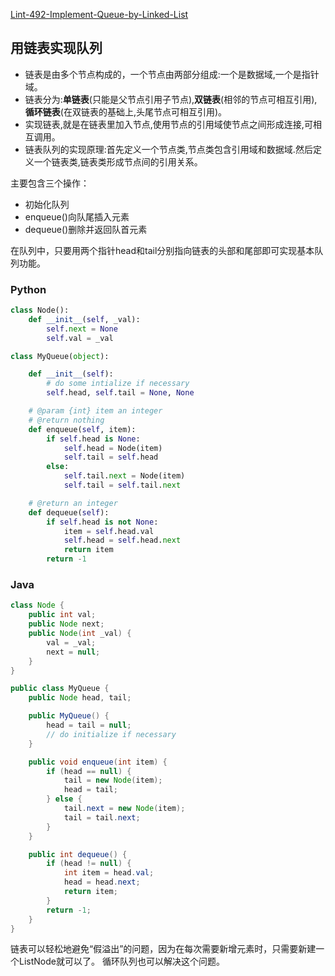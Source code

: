 [Lint-492-Implement-Queue-by-Linked-List](https://www.lintcode.com/problem/implement-queue-by-linked-list/description)
## 用链表实现队列
- 链表是由多个节点构成的，一个节点由两部分组成:一个是数据域,一个是指针域。  
- 链表分为:**单链表**(只能是父节点引用子节点),**双链表**(相邻的节点可相互引用),**循环链表**(在双链表的基础上,头尾节点可相互引用)。  
- 实现链表,就是在链表里加入节点,使用节点的引用域使节点之间形成连接,可相互调用。  
- 链表队列的实现原理:首先定义一个节点类,节点类包含引用域和数据域.然后定义一个链表类,链表类形成节点间的引用关系。  

主要包含三个操作：
- 初始化队列
- enqueue()向队尾插入元素
- dequeue()删除并返回队首元素  

在队列中，只要用两个指针head和tail分别指向链表的头部和尾部即可实现基本队列功能。 

### Python

```python
class Node():
    def __init__(self, _val):
        self.next = None
        self.val = _val

class MyQueue(object):

    def __init__(self):
        # do some intialize if necessary
        self.head, self.tail = None, None

    # @param {int} item an integer
    # @return nothing
    def enqueue(self, item):
        if self.head is None:
            self.head = Node(item)
            self.tail = self.head
        else:
            self.tail.next = Node(item)
            self.tail = self.tail.next

    # @return an integer
    def dequeue(self):
        if self.head is not None:
            item = self.head.val
            self.head = self.head.next
            return item
        return -1
```
### Java
```java
class Node {
    public int val;
    public Node next;
    public Node(int _val) {
        val = _val;
        next = null;
    }
}

public class MyQueue {
    public Node head, tail;

    public MyQueue() {
        head = tail = null;
        // do initialize if necessary
    }

    public void enqueue(int item) {
        if (head == null) {
            tail = new Node(item);
            head = tail;        
        } else {
            tail.next = new Node(item);
            tail = tail.next;
        }
    }

    public int dequeue() {
        if (head != null) {
            int item = head.val;
            head = head.next;
            return item;
        }
        return -1;
    }
}
```
链表可以轻松地避免“假溢出”的问题，因为在每次需要新增元素时，只需要新建一个ListNode就可以了。 循环队列也可以解决这个问题。  
